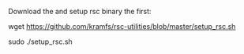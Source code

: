 Download the and setup rsc binary the first:

wget https://github.com/kramfs/rsc-utilities/blob/master/setup_rsc.sh

sudo ./setup_rsc.sh
